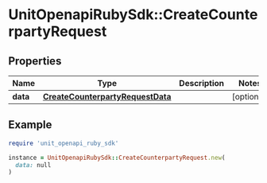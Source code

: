 # UnitOpenapiRubySdk::CreateCounterpartyRequest

## Properties

| Name | Type | Description | Notes |
| ---- | ---- | ----------- | ----- |
| **data** | [**CreateCounterpartyRequestData**](CreateCounterpartyRequestData.md) |  | [optional] |

## Example

```ruby
require 'unit_openapi_ruby_sdk'

instance = UnitOpenapiRubySdk::CreateCounterpartyRequest.new(
  data: null
)
```

